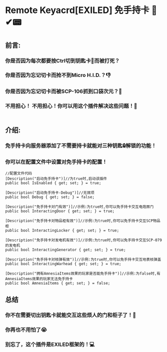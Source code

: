 # Remote Keyacrd[EXILED] 免手持卡 🤜✔📟

## **前言:**

### 你是否因为每次都要按Ctrl切到钥匙卡🎫而被打死？

### 你是否因为忘记切卡而抢不到Micro H.I.D.？👎

### 你是否因为忘记切卡而被SCP-106抓到口袋次元？👴

### **不用担心！ 不用担心！你可以用这个插件解决这些问题！🙌**</br></br>

## **介绍:**

### 免手持卡向服务器添加了不需要持卡就能对三种钥匙🔒解锁的功能！

### 你可以在配置文件中设置对免手持卡的配置！

```
//配置文件代码
[Description("启动免手持卡")]//为true时,启动该插件
public bool IsEnabled { get; set; } = true;

[Description("启动免手持卡-Debug")]//无效项
public bool Debug { get; set; } = false;

[Description("免手持卡对门有效")]//示例:为true时,你可以免手持卡交互电炮房门
public bool InteractingDoor { get; set; } = true;

[Description("免手持卡对物品柜有效")]//示例:为true时,你可以免手持卡交互SCP物品柜
public bool InteractingLocker { get; set; } = true;

[Description("免手持卡对发电机有效")]//示例:为true时,你可以免手持卡交互SCP-079的发电机
public bool InteractingGenerator { get; set; } = true;

[Description("免手持卡对核弹有效")]//示例:为true时,你可以免手持卡交互地表核弹盖
public bool InteractingWarhead { get; set; } = true;

[Description("拥有AmnesiaItems效果的玩家是否能免手持卡")]//示例:为false时,有AmnesiaItems效果的玩家无法免手持卡
public bool AmnesiaItems { get; set; } = false;
```

## **总结**

### 你不在需要切出钥匙卡就能交互这些烦人的门和柜子了！🎉

### 你再也不用怕了😭

### 别忘了，这个插件是EXILED框架的！💻
